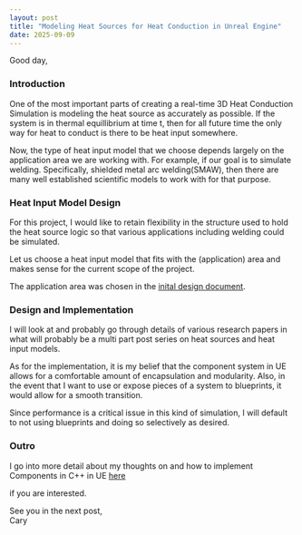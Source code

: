 ```yaml
---
layout: post
title: "Modeling Heat Sources for Heat Conduction in Unreal Engine"
date: 2025-09-09
---
```


Good day,

### Introduction

One of the most important parts of creating a real-time 3D Heat Conduction Simulation is modeling the heat source as accurately as possible. If the system is in thermal equillibrium at time t, then for all future time the only way for heat to conduct is there to be heat input somewhere.

Now, the type of heat input model that we choose depends largely on the application area we are working with. For example, if our goal is to simulate welding. Specifically, shielded metal arc welding(SMAW), then there are many well established scientific models to work with for that purpose.


### Heat Input Model Design

For this project, I would like to retain flexibility in the structure used to hold the heat source logic so that various applications including welding could be simulated.

Let us choose a heat input model that fits with the (application) area and makes sense for the current scope of the project.

The application area was chosen in the <a href="{{ site.baseurl }}{% post_url R3HCSblog/2025-08-27-Design-Features-Requirements-and-so-on %}">inital design document</a>.


### Design and Implementation

I will look at and probably go through details of various research papers in what will probably be a multi part post series on heat sources and heat input models.

As for the implementation, it is my belief that the component system in UE allows for a comfortable amount of encapsulation and modularity. Also, in the event that I want to use or expose pieces of a system to blueprints, it would allow for a smooth transition. 

Since performance is a critical issue in this kind of simulation, I will default to not using blueprints and doing so selectively as desired.

### Outro

I go into more detail about my thoughts on and how to implement Components in C++ in UE <a href="{{ site.baseurl }}{% post_url R3HCSblog/2025-09-09-components-in-ue-c++ %}">here</a>

if you are interested.

See you in the next post,
<br>Cary